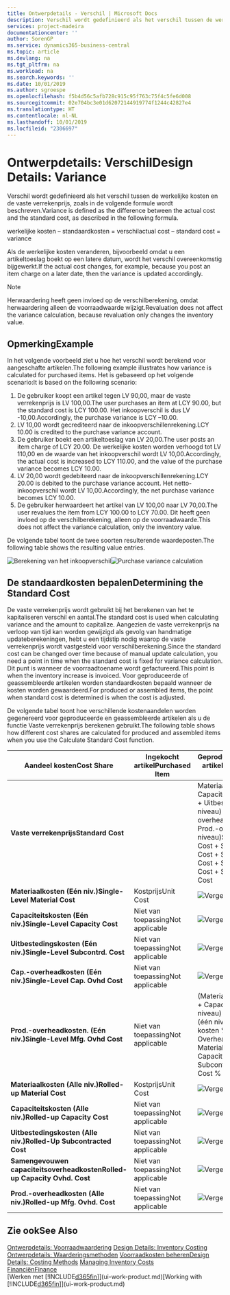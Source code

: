 ```yaml
---
title: Ontwerpdetails - Verschil | Microsoft Docs
description: Verschil wordt gedefinieerd als het verschil tussen de werkelijke kosten en de vaste verrekenprijs, zoals in de volgende formule wordt beschreven.
services: project-madeira
documentationcenter: ''
author: SorenGP
ms.service: dynamics365-business-central
ms.topic: article
ms.devlang: na
ms.tgt_pltfrm: na
ms.workload: na
ms.search.keywords: ''
ms.date: 10/01/2019
ms.author: sgroespe
ms.openlocfilehash: f5b4d56c5afb728c915c95f763c75f4c5fe6d008
ms.sourcegitcommit: 02e704bc3e01d62072144919774f1244c42827e4
ms.translationtype: HT
ms.contentlocale: nl-NL
ms.lasthandoff: 10/01/2019
ms.locfileid: "2306697"
---
```

# <a name="design-details-variance"></a><span data-ttu-id="921ee-103">Ontwerpdetails: Verschil</span><span class="sxs-lookup"><span data-stu-id="921ee-103">Design Details: Variance</span></span>
<span data-ttu-id="921ee-104">Verschil wordt gedefinieerd als het verschil tussen de werkelijke kosten en de vaste verrekenprijs, zoals in de volgende formule wordt beschreven.</span><span class="sxs-lookup"><span data-stu-id="921ee-104">Variance is defined as the difference between the actual cost and the standard cost, as described in the following formula.</span></span>  

 <span data-ttu-id="921ee-105">werkelijke kosten – standaardkosten = verschil</span><span class="sxs-lookup"><span data-stu-id="921ee-105">actual cost – standard cost = variance</span></span>  

 <span data-ttu-id="921ee-106">Als de werkelijke kosten veranderen, bijvoorbeeld omdat u een artikeltoeslag boekt op een latere datum, wordt het verschil overeenkomstig bijgewerkt.</span><span class="sxs-lookup"><span data-stu-id="921ee-106">If the actual cost changes, for example, because you post an item charge on a later date, then the variance is updated accordingly.</span></span>  

> [!NOTE]  
>  <span data-ttu-id="921ee-107">Herwaardering heeft geen invloed op de verschilberekening, omdat herwaardering alleen de voorraadwaarde wijzigt.</span><span class="sxs-lookup"><span data-stu-id="921ee-107">Revaluation does not affect the variance calculation, because revaluation only changes the inventory value.</span></span>  

## <a name="example"></a><span data-ttu-id="921ee-108">Opmerking</span><span class="sxs-lookup"><span data-stu-id="921ee-108">Example</span></span>  
 <span data-ttu-id="921ee-109">In het volgende voorbeeld ziet u hoe het verschil wordt berekend voor aangeschafte artikelen.</span><span class="sxs-lookup"><span data-stu-id="921ee-109">The following example illustrates how variance is calculated for purchased items.</span></span> <span data-ttu-id="921ee-110">Het is gebaseerd op het volgende scenario:</span><span class="sxs-lookup"><span data-stu-id="921ee-110">It is based on the following scenario:</span></span>  

1.  <span data-ttu-id="921ee-111">De gebruiker koopt een artikel tegen LV 90,00, maar de vaste verrekenprijs is LV 100,00.</span><span class="sxs-lookup"><span data-stu-id="921ee-111">The user purchases an item at LCY 90.00, but the standard cost is LCY 100.00.</span></span> <span data-ttu-id="921ee-112">Het inkoopverschil is dus LV -10,00.</span><span class="sxs-lookup"><span data-stu-id="921ee-112">Accordingly, the purchase variance is LCY –10.00.</span></span>  
2.  <span data-ttu-id="921ee-113">LV 10,00 wordt gecrediteerd naar de inkoopverschillenrekening.</span><span class="sxs-lookup"><span data-stu-id="921ee-113">LCY 10.00 is credited to the purchase variance account.</span></span>  
3.  <span data-ttu-id="921ee-114">De gebruiker boekt een artikeltoeslag van LV 20,00.</span><span class="sxs-lookup"><span data-stu-id="921ee-114">The user posts an item charge of LCY 20.00.</span></span> <span data-ttu-id="921ee-115">De werkelijke kosten worden verhoogd tot LV 110,00 en de waarde van het inkoopverschil wordt LV 10,00.</span><span class="sxs-lookup"><span data-stu-id="921ee-115">Accordingly, the actual cost is increased to LCY 110.00, and the value of the purchase variance becomes LCY 10.00.</span></span>  
4.  <span data-ttu-id="921ee-116">LV 20,00 wordt gedebiteerd naar de inkoopverschillenrekening.</span><span class="sxs-lookup"><span data-stu-id="921ee-116">LCY 20.00 is debited to the purchase variance account.</span></span> <span data-ttu-id="921ee-117">Het netto-inkoopverschil wordt LV 10,00.</span><span class="sxs-lookup"><span data-stu-id="921ee-117">Accordingly, the net purchase variance becomes LCY 10.00.</span></span>  
5.  <span data-ttu-id="921ee-118">De gebruiker herwaardeert het artikel van LV 100,00 naar LV 70,00.</span><span class="sxs-lookup"><span data-stu-id="921ee-118">The user revalues the item from LCY 100.00 to LCY 70.00.</span></span> <span data-ttu-id="921ee-119">Dit heeft geen invloed op de verschilberekening, alleen op de voorraadwaarde.</span><span class="sxs-lookup"><span data-stu-id="921ee-119">This does not affect the variance calculation, only the inventory value.</span></span>  

 <span data-ttu-id="921ee-120">De volgende tabel toont de twee soorten resulterende waardeposten.</span><span class="sxs-lookup"><span data-stu-id="921ee-120">The following table shows the resulting value entries.</span></span>  

 <span data-ttu-id="921ee-121">![Berekening van het inkoopverschil](media/design_details_inventory_costing_11_purchase_variance.png "Berekening van het inkoopverschil")</span><span class="sxs-lookup"><span data-stu-id="921ee-121">![Purchase variance calculation](media/design_details_inventory_costing_11_purchase_variance.png "Purchase variance calculation")</span></span>  

## <a name="determining-the-standard-cost"></a><span data-ttu-id="921ee-122">De standaardkosten bepalen</span><span class="sxs-lookup"><span data-stu-id="921ee-122">Determining the Standard Cost</span></span>  
 <span data-ttu-id="921ee-123">De vaste verrekenprijs wordt gebruikt bij het berekenen van het te kapitaliseren verschil en aantal.</span><span class="sxs-lookup"><span data-stu-id="921ee-123">The standard cost is used when calculating variance and the amount to capitalize.</span></span> <span data-ttu-id="921ee-124">Aangezien de vaste verrekenprijs na verloop van tijd kan worden gewijzigd als gevolg van handmatige updateberekeningen, hebt u een tijdstip nodig waarop de vaste verrekenprijs wordt vastgesteld voor verschilberekening.</span><span class="sxs-lookup"><span data-stu-id="921ee-124">Since the standard cost can be changed over time because of manual update calculation, you need a point in time when the standard cost is fixed for variance calculation.</span></span> <span data-ttu-id="921ee-125">Dit punt is wanneer de voorraadtoename wordt gefactureerd.</span><span class="sxs-lookup"><span data-stu-id="921ee-125">This point is when the inventory increase is invoiced.</span></span> <span data-ttu-id="921ee-126">Voor geproduceerde of geassembleerde artikelen worden standaardkosten bepaald wanneer de kosten worden gewaardeerd.</span><span class="sxs-lookup"><span data-stu-id="921ee-126">For produced or assembled items, the point when standard cost is determined is when the cost is adjusted.</span></span>  

 <span data-ttu-id="921ee-127">De volgende tabel toont hoe verschillende kostenaandelen worden gegenereerd voor geproduceerde en geassembleerde artikelen als u de functie Vaste verrekenprijs berekenen gebruikt.</span><span class="sxs-lookup"><span data-stu-id="921ee-127">The following table shows how different cost shares are calculated for produced and assembled items when you use the Calculate Standard Cost function.</span></span>  

|<span data-ttu-id="921ee-128">Aandeel kosten</span><span class="sxs-lookup"><span data-stu-id="921ee-128">Cost Share</span></span>|<span data-ttu-id="921ee-129">Ingekocht artikel</span><span class="sxs-lookup"><span data-stu-id="921ee-129">Purchased Item</span></span>|<span data-ttu-id="921ee-130">Geproduceerd/geassembleerd artikel</span><span class="sxs-lookup"><span data-stu-id="921ee-130">Produced/Assembled Item</span></span>|  
|----------------|--------------------|------------------------------|  
|<span data-ttu-id="921ee-131">**Vaste verrekenprijs**</span><span class="sxs-lookup"><span data-stu-id="921ee-131">**Standard Cost**</span></span>||<span data-ttu-id="921ee-132">Materiaalkosten (één niveau) + Capaciteitskosten (één niveau) + Uitbestedingskosten (één niveau) + Cap.-overheadkosten (één niveau) + Prod.-overheadkosten (één niveau)</span><span class="sxs-lookup"><span data-stu-id="921ee-132">Single-Level Material Cost + Single-Level Capacity Cost + Single-Level Subcontrd. Cost + Single-Level Cap. Ovhd. Cost + Single-Level Mfg. Ovhd. Cost</span></span>|  
|<span data-ttu-id="921ee-133">**Materiaalkosten (Eén niv.)**</span><span class="sxs-lookup"><span data-stu-id="921ee-133">**Single-Level Material Cost**</span></span>|<span data-ttu-id="921ee-134">Kostprijs</span><span class="sxs-lookup"><span data-stu-id="921ee-134">Unit Cost</span></span>|<span data-ttu-id="921ee-135">![Vergelijking 1](media/design_details_inventory_costing_11_equation_1.png "Vergelijking 1")</span><span class="sxs-lookup"><span data-stu-id="921ee-135">![Equation 1](media/design_details_inventory_costing_11_equation_1.png "Equation 1")</span></span>|  
|<span data-ttu-id="921ee-136">**Capaciteitskosten (Eén niv.)**</span><span class="sxs-lookup"><span data-stu-id="921ee-136">**Single-Level Capacity Cost**</span></span>|<span data-ttu-id="921ee-137">Niet van toepassing</span><span class="sxs-lookup"><span data-stu-id="921ee-137">Not applicable</span></span>|<span data-ttu-id="921ee-138">![Vergelijking 2](media/design_details_inventory_costing_11_equation_2.png "Vergelijking 2")</span><span class="sxs-lookup"><span data-stu-id="921ee-138">![Equation 2](media/design_details_inventory_costing_11_equation_2.png "Equation 2")</span></span>|  
|<span data-ttu-id="921ee-139">**Uitbestedingskosten (Eén niv.)**</span><span class="sxs-lookup"><span data-stu-id="921ee-139">**Single-Level Subcontrd. Cost**</span></span>|<span data-ttu-id="921ee-140">Niet van toepassing</span><span class="sxs-lookup"><span data-stu-id="921ee-140">Not applicable</span></span>|<span data-ttu-id="921ee-141">![Vergelijking 3](media/design_details_inventory_costing_11_equation_3.png "Vergelijking 3")</span><span class="sxs-lookup"><span data-stu-id="921ee-141">![Equation 3](media/design_details_inventory_costing_11_equation_3.png "Equation 3")</span></span>|  
|<span data-ttu-id="921ee-142">**Cap.-overheadkosten (Eén niv.)**</span><span class="sxs-lookup"><span data-stu-id="921ee-142">**Single-Level Cap. Ovhd Cost**</span></span>|<span data-ttu-id="921ee-143">Niet van toepassing</span><span class="sxs-lookup"><span data-stu-id="921ee-143">Not applicable</span></span>|<span data-ttu-id="921ee-144">![Vergelijking 4](media/design_details_inventory_costing_11_equation_4.png "Vergelijking 4")</span><span class="sxs-lookup"><span data-stu-id="921ee-144">![Equation 4](media/design_details_inventory_costing_11_equation_4.png "Equation 4")</span></span>|  
|<span data-ttu-id="921ee-145">**Prod.-overheadkosten. (Eén niv.)**</span><span class="sxs-lookup"><span data-stu-id="921ee-145">**Single-Level Mfg. Ovhd Cost**</span></span>|<span data-ttu-id="921ee-146">Niet van toepassing</span><span class="sxs-lookup"><span data-stu-id="921ee-146">Not applicable</span></span>|<span data-ttu-id="921ee-147">(Materiaalkosten (één niveau) + Capaciteitskosten (één niveau) + Uitbestedingskosten (één niveau)) \* Indirecte kosten % / 100 + Overheadtarief</span><span class="sxs-lookup"><span data-stu-id="921ee-147">(Single-Level Material Cost + Single-Level Capacity Cost + Single-Level Subcontrd. Cost) \* Indirect Cost % / 100 + Overhead Rate</span></span>|  
|<span data-ttu-id="921ee-148">**Materiaalkosten (Alle niv.)**</span><span class="sxs-lookup"><span data-stu-id="921ee-148">**Rolled-up Material Cost**</span></span>|<span data-ttu-id="921ee-149">Kostprijs</span><span class="sxs-lookup"><span data-stu-id="921ee-149">Unit Cost</span></span>|<span data-ttu-id="921ee-150">![Vergelijking 5](media/design_details_inventory_costing_11_equation_5.png "Vergelijking 5")</span><span class="sxs-lookup"><span data-stu-id="921ee-150">![Equation 5](media/design_details_inventory_costing_11_equation_5.png "Equation 5")</span></span>|  
|<span data-ttu-id="921ee-151">**Capaciteitskosten (Alle niv.)**</span><span class="sxs-lookup"><span data-stu-id="921ee-151">**Rolled-up Capacity Cost**</span></span>|<span data-ttu-id="921ee-152">Niet van toepassing</span><span class="sxs-lookup"><span data-stu-id="921ee-152">Not applicable</span></span>|<span data-ttu-id="921ee-153">![Vergelijking 6](media/design_details_inventory_costing_11_equation_6.png "Vergelijking 6")</span><span class="sxs-lookup"><span data-stu-id="921ee-153">![Equation 6](media/design_details_inventory_costing_11_equation_6.png "Equation 6")</span></span>|  
|<span data-ttu-id="921ee-154">**Uitbestedingskosten (Alle niv.)**</span><span class="sxs-lookup"><span data-stu-id="921ee-154">**Rolled-Up Subcontracted Cost**</span></span>|<span data-ttu-id="921ee-155">Niet van toepassing</span><span class="sxs-lookup"><span data-stu-id="921ee-155">Not applicable</span></span>|<span data-ttu-id="921ee-156">![Vergelijking 7](media/design_details_inventory_costing_11_equation_7.png "Vergelijking 7")</span><span class="sxs-lookup"><span data-stu-id="921ee-156">![Equation 7](media/design_details_inventory_costing_11_equation_7.png "Equation 7")</span></span>|  
|<span data-ttu-id="921ee-157">**Samengevouwen capaciteitsoverheadkosten**</span><span class="sxs-lookup"><span data-stu-id="921ee-157">**Rolled-up Capacity Ovhd. Cost**</span></span>|<span data-ttu-id="921ee-158">Niet van toepassing</span><span class="sxs-lookup"><span data-stu-id="921ee-158">Not applicable</span></span>|<span data-ttu-id="921ee-159">![Vergelijking 8](media/design_details_inventory_costing_11_equation_8.png "Vergelijking 8")</span><span class="sxs-lookup"><span data-stu-id="921ee-159">![Equation 8](media/design_details_inventory_costing_11_equation_8.png "Equation 8")</span></span>|  
|<span data-ttu-id="921ee-160">**Prod.-overheadkosten (Alle niv.)**</span><span class="sxs-lookup"><span data-stu-id="921ee-160">**Rolled-up Mfg. Ovhd. Cost**</span></span>|<span data-ttu-id="921ee-161">Niet van toepassing</span><span class="sxs-lookup"><span data-stu-id="921ee-161">Not applicable</span></span>|<span data-ttu-id="921ee-162">![Vergelijking 9](media/design_details_inventory_costing_11_equation_9.png "Vergelijking 9")</span><span class="sxs-lookup"><span data-stu-id="921ee-162">![Equation 9](media/design_details_inventory_costing_11_equation_9.png "Equation 9")</span></span>|  

## <a name="see-also"></a><span data-ttu-id="921ee-163">Zie ook</span><span class="sxs-lookup"><span data-stu-id="921ee-163">See Also</span></span>  
 <span data-ttu-id="921ee-164">[Ontwerpdetails: Voorraadwaardering](design-details-inventory-costing.md) </span><span class="sxs-lookup"><span data-stu-id="921ee-164">[Design Details: Inventory Costing](design-details-inventory-costing.md) </span></span>  
 <span data-ttu-id="921ee-165">[Ontwerpdetails: Waarderingsmethoden](design-details-costing-methods.md) [Voorraadkosten beheren](finance-manage-inventory-costs.md)</span><span class="sxs-lookup"><span data-stu-id="921ee-165">[Design Details: Costing Methods](design-details-costing-methods.md) [Managing Inventory Costs](finance-manage-inventory-costs.md)</span></span>  
 [<span data-ttu-id="921ee-166">Financiën</span><span class="sxs-lookup"><span data-stu-id="921ee-166">Finance</span></span>](finance.md)  
 <span data-ttu-id="921ee-167">[Werken met [!INCLUDE[d365fin](includes/d365fin_md.md)]](ui-work-product.md)</span><span class="sxs-lookup"><span data-stu-id="921ee-167">[Working with [!INCLUDE[d365fin](includes/d365fin_md.md)]](ui-work-product.md)</span></span>
